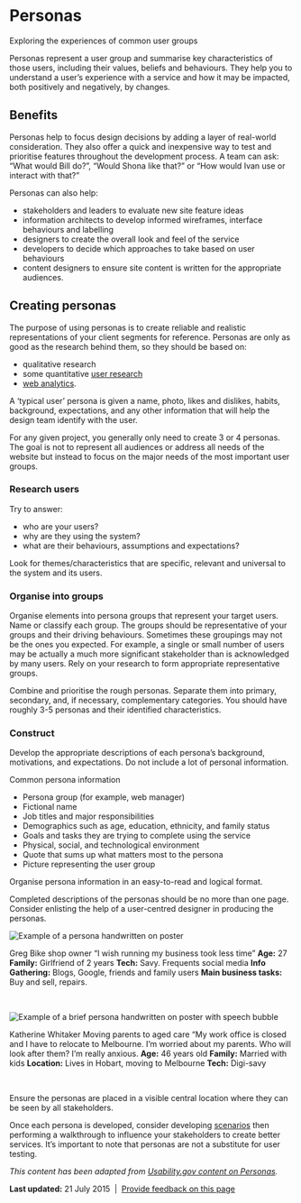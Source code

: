 Personas
========

Exploring the experiences of common user groups

Personas represent a user group and summarise key characteristics of those users, including their values, beliefs and behaviours. They help you to understand a user’s experience with a service and how it may be impacted, both positively and negatively, by changes.

Benefits
--------

Personas help to focus design decisions by adding a layer of real-world consideration. They also offer a quick and inexpensive way to test and prioritise features throughout the development process. A team can ask: “What would Bill do?”, “Would Shona like that?” or “How would Ivan use or interact with that?”

Personas can also help:

-   stakeholders and leaders to evaluate new site feature ideas
-   information architects to develop informed wireframes, interface behaviours and labelling
-   designers to create the overall look and feel of the service
-   developers to decide which approaches to take based on user behaviours
-   content designers to ensure site content is written for the appropriate audiences.

Creating personas
-----------------

The purpose of using personas is to create reliable and realistic representations of your client segments for reference. Personas are only as good as the research behind them, so they should be based on:

-   qualitative research
-   some quantitative﻿﻿ [﻿﻿user research](http://www.usability.gov/what-and-why/user-research.html)
-   [web analytics](http://www.usability.gov/what-and-why/web-analytics.html).

A ‘typical user’ persona is given a name, photo, likes and dislikes, habits, background, expectations, and any other information that will help the design team identify with the user.

For any given project, you generally only need to create 3 or 4 personas. The goal is not to represent all audiences or address all needs of the website but instead to focus on the major needs of the most important user groups.

### Research users

Try to answer:

-   who are your users?
-   why are they using the system?
-   what are their behaviours, assumptions and expectations?

Look for themes/characteristics that are specific, relevant and universal to the system and its users.

### Organise into groups

Organise elements into persona groups that represent your target users. Name or classify each group. The groups should be representative of your groups and their driving behaviours. Sometimes these groupings may not be the ones you expected. For example, a single or small number of users may be actually a much more significant stakeholder than is acknowledged by many users. Rely on your research to form appropriate representative groups.

Combine and prioritise the rough personas. Separate them into primary, secondary, and, if necessary, complementary categories. You should have roughly 3-5 personas and their identified characteristics.

### Construct

Develop the appropriate descriptions of each persona’s background, motivations, and expectations. Do not include a lot of personal information.

Common persona information

-   Persona group (for example, web manager)
-   Fictional name
-   Job titles and major responsibilities
-   Demographics such as age, education, ethnicity, and family status
-   Goals and tasks they are trying to complete using the service
-   Physical, social, and technological environment
-   Quote that sums up what matters most to the persona
-   Picture representing the user group

Organise persona information in an easy-to-read and logical format.

Completed descriptions of the personas should be no more than one page. Consider enlisting the help of a user-centred designer in producing the personas.

![Example of a persona handwritten on poster](../../sites/g/files/net466/f/styles/large/public/persona1_1.jpg%3Fitok=pRtvELfY)

Greg
Bike shop owner
“I wish running my business took less time”
**Age:** 27
**Family:** Girlfriend of 2 years
**Tech:** Savy. Frequents social media
**Info Gathering:** Blogs, Google, friends and family users
**Main business tasks:** Buy and sell, repairs.

 

![Example of a brief persona handwritten on poster with speech bubble](../../sites/g/files/net466/f/styles/large/public/persona-2.jpg%3Fitok=6-gocg70)

Katherine Whitaker
​Moving parents to aged care
“My work office is closed and I have to relocate to Melbourne. I’m worried about my parents. Who will look after them? I’m really anxious.
**Age:** 46 years old
**Family:** Married with kids
**Location:** Lives in Hobart, moving to Melbourne
**Tech:** Digi-savy

 

Ensure the personas are placed in a visible central location where they can be seen by all stakeholders.

Once each persona is developed, consider developing [scenarios](../../node/831.html) then performing a walkthrough to influence your stakeholders to create better services. It’s important to note that personas are not a substitute for user testing.

*This content has been adapted from* [*Usability.gov content on Personas*](http://www.usability.gov/how-to-and-tools/methods/personas.html)*.*

**Last updated:** 21 July 2015  |  [Provide feedback on this page](../../feedback%3Furl_from=Userresearch-Personas.html)

